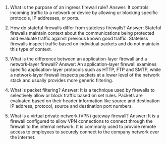 

1. What is the purpose of an ingress firewall rule?
Answer: It controls incoming traffic to a network or device by allowing or blocking specific protocols, IP addresses, or ports.

2. How do stateful firewalls differ from stateless firewalls?
Answer: Stateful firewalls maintain context about the communications being protected and evaluate traffic against previous known good traffic. Stateless firewalls inspect traffic based on individual packets and do not maintain this type of context.

3. What is the difference between an application-layer firewall and a network-layer firewall?
Answer: An application-layer firewall examines specific application-layer protocols such as HTTP, FTP and SMTP, while a network-layer firewall inspects packets at a lower level of the network stack and usually provides more generic filtering.

4. What is packet filtering?
Answer: It is a technique used by firewalls to selectively allow or block traffic based on set rules. Packets are evaluated based on their header information like source and destination IP address, protocol, source and destination port numbers.

5. What is a virtual private network (VPN) gateway firewall?
Answer: It is a firewall configured to allow VPN connections to connect through the firewall to the internal network. It is commonly used to provide remote access to employees to securely connect to the company network over the internet.